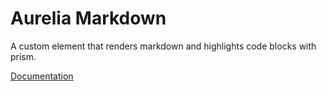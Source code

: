 # Aurelia Markdown

A custom element that renders markdown and highlights code blocks with prism.

[Documentation](http://gooy.github.io/aurelia-markdown)
